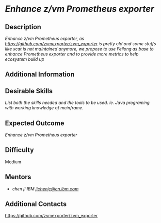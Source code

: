 # *Enhance z/vm Prometheus exporter*

## Description
*Enhance z/vm Prometheus exporter, as https://github.com/zvmexporter/zvm_exporter is pretty old and some stuffs like xcat is not maintained anymore, we propose to use Feilong as base to enhance  Prometheus exporter and to provide more metrics to help ecosystem build up*

## Additional Information

## Desirable Skills
*List both the skills needed and the tools to be used. ie. Java programing with working knowledge of mainframe.*

## Expected Outcome
*Enhance z/vm Prometheus exporter*

## Difficulty
Medium

## Mentors
  * *chen	ji  IBM  <jichenjc@cn.ibm.com>*	

## Additional Contacts
https://github.com/zvmexporter/zvm_exporter
